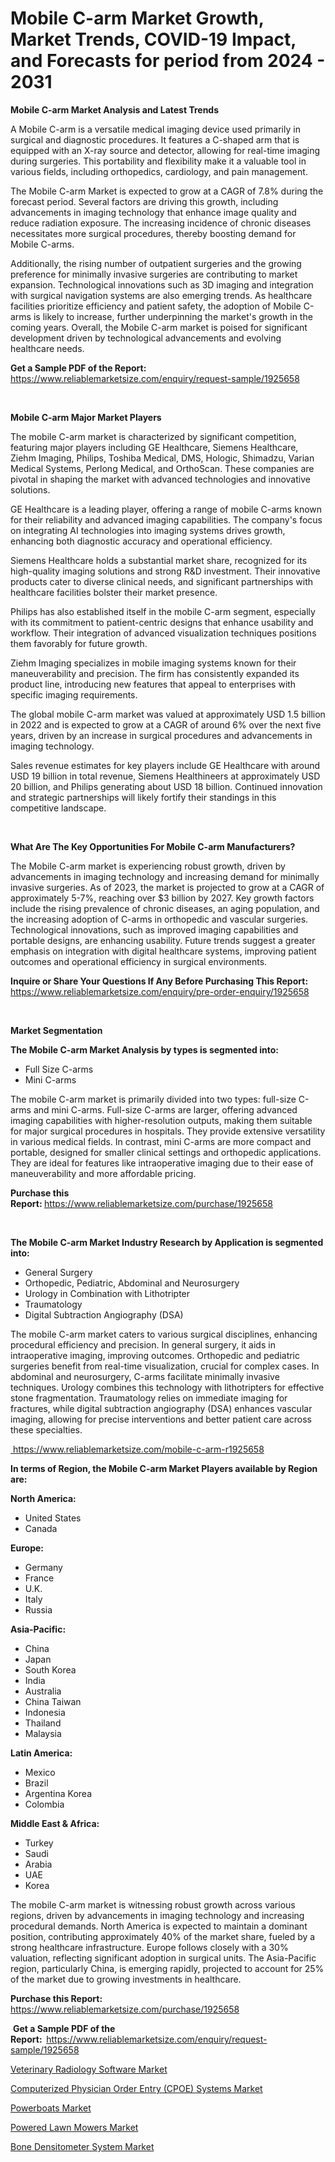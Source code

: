 <p><h1>Mobile C-arm Market Growth, Market Trends, COVID-19 Impact, and Forecasts for period from 2024 - 2031</h1></p><p><strong>Mobile C-arm Market Analysis and Latest Trends</strong></p>
<p><p>A Mobile C-arm is a versatile medical imaging device used primarily in surgical and diagnostic procedures. It features a C-shaped arm that is equipped with an X-ray source and detector, allowing for real-time imaging during surgeries. This portability and flexibility make it a valuable tool in various fields, including orthopedics, cardiology, and pain management.</p><p>The Mobile C-arm Market is expected to grow at a CAGR of 7.8% during the forecast period. Several factors are driving this growth, including advancements in imaging technology that enhance image quality and reduce radiation exposure. The increasing incidence of chronic diseases necessitates more surgical procedures, thereby boosting demand for Mobile C-arms.</p><p>Additionally, the rising number of outpatient surgeries and the growing preference for minimally invasive surgeries are contributing to market expansion. Technological innovations such as 3D imaging and integration with surgical navigation systems are also emerging trends. As healthcare facilities prioritize efficiency and patient safety, the adoption of Mobile C-arms is likely to increase, further underpinning the market's growth in the coming years. Overall, the Mobile C-arm market is poised for significant development driven by technological advancements and evolving healthcare needs.</p></p>
<p><strong>Get a Sample PDF of the Report:&nbsp;</strong> <a href="https://www.reliablemarketsize.com/enquiry/request-sample/1925658?utm_campaign=1262&utm_medium=2&utm_source=Github&utm_content=ia&utm_term=24102024&utm_id=mobile-c-arm">https://www.reliablemarketsize.com/enquiry/request-sample/1925658</a></p>
<p>&nbsp;</p>
<p><strong>Mobile C-arm Major Market Players</strong></p>
<p><p>The mobile C-arm market is characterized by significant competition, featuring major players including GE Healthcare, Siemens Healthcare, Ziehm Imaging, Philips, Toshiba Medical, DMS, Hologic, Shimadzu, Varian Medical Systems, Perlong Medical, and OrthoScan. These companies are pivotal in shaping the market with advanced technologies and innovative solutions.</p><p>GE Healthcare is a leading player, offering a range of mobile C-arms known for their reliability and advanced imaging capabilities. The company's focus on integrating AI technologies into imaging systems drives growth, enhancing both diagnostic accuracy and operational efficiency.</p><p>Siemens Healthcare holds a substantial market share, recognized for its high-quality imaging solutions and strong R&D investment. Their innovative products cater to diverse clinical needs, and significant partnerships with healthcare facilities bolster their market presence.</p><p>Philips has also established itself in the mobile C-arm segment, especially with its commitment to patient-centric designs that enhance usability and workflow. Their integration of advanced visualization techniques positions them favorably for future growth.</p><p>Ziehm Imaging specializes in mobile imaging systems known for their maneuverability and precision. The firm has consistently expanded its product line, introducing new features that appeal to enterprises with specific imaging requirements.</p><p>The global mobile C-arm market was valued at approximately USD 1.5 billion in 2022 and is expected to grow at a CAGR of around 6% over the next five years, driven by an increase in surgical procedures and advancements in imaging technology.</p><p>Sales revenue estimates for key players include GE Healthcare with around USD 19 billion in total revenue, Siemens Healthineers at approximately USD 20 billion, and Philips generating about USD 18 billion. Continued innovation and strategic partnerships will likely fortify their standings in this competitive landscape.</p></p>
<p>&nbsp;</p>
<p><strong>What Are The Key Opportunities For Mobile C-arm Manufacturers?</strong></p>
<p><p>The Mobile C-arm market is experiencing robust growth, driven by advancements in imaging technology and increasing demand for minimally invasive surgeries. As of 2023, the market is projected to grow at a CAGR of approximately 5-7%, reaching over $3 billion by 2027. Key growth factors include the rising prevalence of chronic diseases, an aging population, and the increasing adoption of C-arms in orthopedic and vascular surgeries. Technological innovations, such as improved imaging capabilities and portable designs, are enhancing usability. Future trends suggest a greater emphasis on integration with digital healthcare systems, improving patient outcomes and operational efficiency in surgical environments.</p></p>
<p><strong>Inquire or Share Your Questions If Any Before Purchasing This Report:</strong> <a href="https://www.reliablemarketsize.com/enquiry/pre-order-enquiry/1925658?utm_campaign=1262&utm_medium=2&utm_source=Github&utm_content=ia&utm_term=24102024&utm_id=mobile-c-arm">https://www.reliablemarketsize.com/enquiry/pre-order-enquiry/1925658</a></p>
<p>&nbsp;</p>
<p><strong>Market Segmentation</strong></p>
<p><strong>The Mobile C-arm Market Analysis by types is segmented into:</strong></p>
<p><ul><li>Full Size C-arms</li><li>Mini C-arms</li></ul></p>
<p><p>The mobile C-arm market is primarily divided into two types: full-size C-arms and mini C-arms. Full-size C-arms are larger, offering advanced imaging capabilities with higher-resolution outputs, making them suitable for major surgical procedures in hospitals. They provide extensive versatility in various medical fields. In contrast, mini C-arms are more compact and portable, designed for smaller clinical settings and orthopedic applications. They are ideal for features like intraoperative imaging due to their ease of maneuverability and more affordable pricing.</p></p>
<p><strong>Purchase this Report:&nbsp;</strong><a href="https://www.reliablemarketsize.com/purchase/1925658?utm_campaign=1262&utm_medium=2&utm_source=Github&utm_content=ia&utm_term=24102024&utm_id=mobile-c-arm">https://www.reliablemarketsize.com/purchase/1925658</a></p>
<p>&nbsp;</p>
<p><strong>The Mobile C-arm Market Industry Research by Application is segmented into:</strong></p>
<p><ul><li>General Surgery</li><li>Orthopedic, Pediatric, Abdominal and Neurosurgery</li><li>Urology in Combination with Lithotripter</li><li>Traumatology</li><li>Digital Subtraction Angiography (DSA)</li></ul></p>
<p><p>The mobile C-arm market caters to various surgical disciplines, enhancing procedural efficiency and precision. In general surgery, it aids in intraoperative imaging, improving outcomes. Orthopedic and pediatric surgeries benefit from real-time visualization, crucial for complex cases. In abdominal and neurosurgery, C-arms facilitate minimally invasive techniques. Urology combines this technology with lithotripters for effective stone fragmentation. Traumatology relies on immediate imaging for fractures, while digital subtraction angiography (DSA) enhances vascular imaging, allowing for precise interventions and better patient care across these specialties.</p></p>
<p><a href="https://www.reliablemarketsize.com/mobile-c-arm-r1925658?utm_campaign=1262&utm_medium=2&utm_source=Github&utm_content=ia&utm_term=24102024&utm_id=mobile-c-arm">&nbsp;https://www.reliablemarketsize.com/mobile-c-arm-r1925658</a></p>
<p><strong>In terms of Region, the Mobile C-arm Market Players available by Region are:</strong></p>
<p>
    <p> <strong> North America: </strong>
        <ul>
            <li>United States</li>
            <li>Canada</li>
        </ul>
        </p> 
    <p> <strong> Europe: </strong>
        <ul>
            <li>Germany</li>
            <li>France</li>
            <li>U.K.</li>
            <li>Italy</li>
            <li>Russia</li>
        </ul>
        </p> 
    <p> <strong> Asia-Pacific: </strong>
        <ul>
            <li>China</li>
            <li>Japan</li>
            <li>South Korea</li>
            <li>India</li>
            <li>Australia</li>
            <li>China Taiwan</li>
            <li>Indonesia</li>
            <li>Thailand</li>
            <li>Malaysia</li>
        </ul>
        </p> 
    <p> <strong> Latin America: </strong>
        <ul>
            <li>Mexico</li>
            <li>Brazil</li>
            <li>Argentina Korea</li>
            <li>Colombia</li>
        </ul>
        </p> 
    <p> <strong> Middle East & Africa: </strong>
        <ul>
            <li>Turkey</li>
            <li>Saudi</li>
            <li>Arabia</li>
            <li>UAE</li>
            <li>Korea</li>
        </ul>
    </p>
    </p>
<p><p>The mobile C-arm market is witnessing robust growth across various regions, driven by advancements in imaging technology and increasing procedural demands. North America is expected to maintain a dominant position, contributing approximately 40% of the market share, fueled by a strong healthcare infrastructure. Europe follows closely with a 30% valuation, reflecting significant adoption in surgical units. The Asia-Pacific region, particularly China, is emerging rapidly, projected to account for 25% of the market due to growing investments in healthcare.</p></p>
<p><strong>Purchase this Report: </strong><a href="https://www.reliablemarketsize.com/purchase/1925658?utm_campaign=1262&utm_medium=2&utm_source=Github&utm_content=ia&utm_term=24102024&utm_id=mobile-c-arm">https://www.reliablemarketsize.com/purchase/1925658</a></p>
<p>&nbsp;<strong>Get a Sample PDF of the Report:&nbsp;&nbsp;</strong><a href="https://www.reliablemarketsize.com/enquiry/request-sample/1925658?utm_campaign=1262&utm_medium=2&utm_source=Github&utm_content=ia&utm_term=24102024&utm_id=mobile-c-arm">https://www.reliablemarketsize.com/enquiry/request-sample/1925658</a></p>
<p><strong></strong></p>
<p><p><a href="https://www.linkedin.com/pulse/unlocking-growth-potential-strategic-analysis-veterinary-radiology-wnvue?utm_campaign=1262&utm_medium=2&utm_source=Github&utm_content=ia&utm_term=24102024&utm_id=mobile-c-arm">Veterinary Radiology Software Market</a></p><p><a href="https://github.com/angilaguardtd7/Market-Research-Report-List-1/blob/main/computerized-physician-order-entry-cpoe-systems-market.md?utm_campaign=1262&utm_medium=2&utm_source=Github&utm_content=ia&utm_term=24102024&utm_id=mobile-c-arm">Computerized Physician Order Entry (CPOE) Systems Market</a></p><p><a href="https://issuu.com/reportprime-2/docs/powerboats-market-size-2030.pptx_bf26e390aac1f3?utm_campaign=1262&utm_medium=2&utm_source=Github&utm_content=ia&utm_term=24102024&utm_id=mobile-c-arm">Powerboats Market</a></p><p><a href="https://issuu.com/reportprime-2/docs/powered-lawn-mowers-market-size-203_949e9a8a723554?utm_campaign=1262&utm_medium=2&utm_source=Github&utm_content=ia&utm_term=24102024&utm_id=mobile-c-arm">Powered Lawn Mowers Market</a></p><p><a href="https://github.com/padencrooks0o/Market-Research-Report-List-1/blob/main/bone-densitometer-system-market.md?utm_campaign=1262&utm_medium=2&utm_source=Github&utm_content=ia&utm_term=24102024&utm_id=mobile-c-arm">Bone Densitometer System Market</a></p></p>